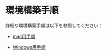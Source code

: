 # 環境構築手順

詳細な環境構築手順は以下を参照してください：

- [mac用手順](./docs/setup-mac.md)

- [Windows用手順](./docs/setup-windows.md)
